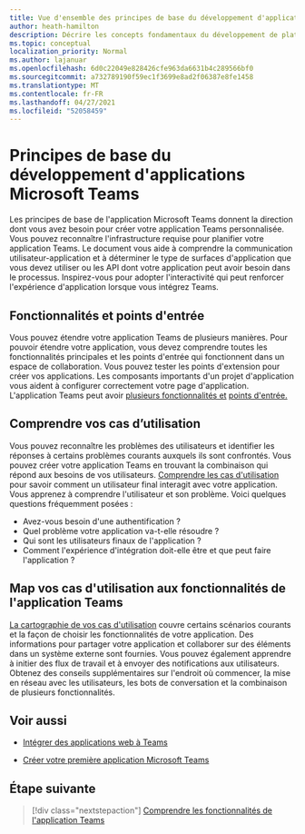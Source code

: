 ```yaml
---
title: Vue d'ensemble des principes de base du développement d'applications
author: heath-hamilton
description: Décrire les concepts fondamentaux du développement de plateforme Teams.
ms.topic: conceptual
localization_priority: Normal
ms.author: lajanuar
ms.openlocfilehash: 6d0c22049e828426cfe963da6631b4c289566bf0
ms.sourcegitcommit: a732789190f59ec1f3699e8ad2f06387e8fe1458
ms.translationtype: MT
ms.contentlocale: fr-FR
ms.lasthandoff: 04/27/2021
ms.locfileid: "52058459"
---
```

# <a name="microsoft-teams-app-development-fundamentals"></a>Principes de base du développement d'applications Microsoft Teams

Les principes de base de l'application Microsoft Teams donnent la direction dont vous avez besoin pour créer votre application Teams personnalisée. Vous pouvez reconnaître l'infrastructure requise pour planifier votre application Teams. Le document vous aide à comprendre la communication utilisateur-application et à déterminer le type de surfaces d'application que vous devez utiliser ou les API dont votre application peut avoir besoin dans le processus. Inspirez-vous pour adopter l'interactivité qui peut renforcer l'expérience d'application lorsque vous intégrez Teams.

## <a name="capabilities-and-entry-points"></a>Fonctionnalités et points d'entrée

Vous pouvez étendre votre application Teams de plusieurs manières. Pour pouvoir étendre votre application, vous devez comprendre toutes les fonctionnalités principales et les points d'entrée qui fonctionnent dans un espace de collaboration. Vous pouvez tester les points d'extension pour créer vos applications. Les composants importants d'un projet d'application vous aident à configurer correctement votre page d'application. L'application Teams peut avoir [plusieurs fonctionnalités et](../concepts/capabilities-overview.md) [points d'entrée.](../concepts/extensibility-points.md)

## <a name="understand-your-use-cases"></a>Comprendre vos cas d’utilisation

Vous pouvez reconnaître les problèmes des utilisateurs et identifier les réponses à certains problèmes courants auxquels ils sont confrontés. Vous pouvez créer votre application Teams en trouvant la combinaison qui répond aux besoins de vos utilisateurs. [Comprendre les cas d'utilisation](../concepts/design/understand-use-cases.md) pour savoir comment un utilisateur final interagit avec votre application. Vous apprenez à comprendre l'utilisateur et son problème. Voici quelques questions fréquemment posées :

* Avez-vous besoin d'une authentification ?
* Quel problème votre application va-t-elle résoudre ?
* Qui sont les utilisateurs finaux de l'application ?
* Comment l'expérience d'intégration doit-elle être et que peut faire l'application ?

## <a name="map-your-use-cases-to-teams-app-capabilities"></a>Map vos cas d'utilisation aux fonctionnalités de l'application Teams

[La cartographie de vos cas d'utilisation](../concepts/design/map-use-cases.md) couvre certains scénarios courants et la façon de choisir les fonctionnalités de votre application. Des informations pour partager votre application et collaborer sur des éléments dans un système externe sont fournies. Vous pouvez également apprendre à initier des flux de travail et à envoyer des notifications aux utilisateurs. Obtenez des conseils supplémentaires sur l'endroit où commencer, la mise en réseau avec les utilisateurs, les bots de conversation et la combinaison de plusieurs fonctionnalités.

## <a name="see-also"></a>Voir aussi

- [Intégrer des applications web à Teams](../samples/integrating-web-apps.md)

- [Créer votre première application Microsoft Teams](../build-your-first-app/build-first-app-overview.md)

## <a name="next-step"></a>Étape suivante

> [!div class="nextstepaction"]
> [Comprendre les fonctionnalités de l'application Teams](capabilities-overview.md)

